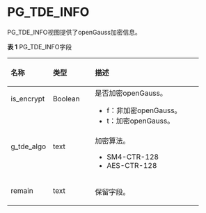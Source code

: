 # PG\_TDE\_INFO<a name="ZH-CN_TOPIC_0289900902"></a>

PG\_TDE\_INFO视图提供了openGauss加密信息。

**表 1**  PG\_TDE\_INFO字段

<a name="zh-cn_topic_0283137258_zh-cn_topic_0237122468_zh-cn_topic_0059777983_tcf4f06338e1242d89d473047c28bd460"></a>
<table><thead align="left"><tr id="zh-cn_topic_0283137258_zh-cn_topic_0237122468_zh-cn_topic_0059777983_r1994be88a8464513bee8c34bc1a9d2cd"><th class="cellrowborder" valign="top" width="22%" id="mcps1.2.4.1.1"><p id="zh-cn_topic_0283137258_zh-cn_topic_0237122468_zh-cn_topic_0059777983_a4f56c371ba0b479c8d9abc06b7889ff1"><a name="zh-cn_topic_0283137258_zh-cn_topic_0237122468_zh-cn_topic_0059777983_a4f56c371ba0b479c8d9abc06b7889ff1"></a><a name="zh-cn_topic_0283137258_zh-cn_topic_0237122468_zh-cn_topic_0059777983_a4f56c371ba0b479c8d9abc06b7889ff1"></a>名称</p>
</th>
<th class="cellrowborder" valign="top" width="21.95%" id="mcps1.2.4.1.2"><p id="zh-cn_topic_0283137258_zh-cn_topic_0237122468_zh-cn_topic_0059777983_a4be5ab9893ba4d419c310897c5305c3d"><a name="zh-cn_topic_0283137258_zh-cn_topic_0237122468_zh-cn_topic_0059777983_a4be5ab9893ba4d419c310897c5305c3d"></a><a name="zh-cn_topic_0283137258_zh-cn_topic_0237122468_zh-cn_topic_0059777983_a4be5ab9893ba4d419c310897c5305c3d"></a>类型</p>
</th>
<th class="cellrowborder" valign="top" width="56.05%" id="mcps1.2.4.1.3"><p id="zh-cn_topic_0283137258_zh-cn_topic_0237122468_zh-cn_topic_0059777983_a23e2837a44c843bda5933fac2028ab8d"><a name="zh-cn_topic_0283137258_zh-cn_topic_0237122468_zh-cn_topic_0059777983_a23e2837a44c843bda5933fac2028ab8d"></a><a name="zh-cn_topic_0283137258_zh-cn_topic_0237122468_zh-cn_topic_0059777983_a23e2837a44c843bda5933fac2028ab8d"></a>描述</p>
</th>
</tr>
</thead>
<tbody><tr id="zh-cn_topic_0283137258_zh-cn_topic_0237122468_zh-cn_topic_0059777983_ra48b484d5a614c6fb531cf60fda21256"><td class="cellrowborder" valign="top" width="22%" headers="mcps1.2.4.1.1 "><p id="zh-cn_topic_0283137258_zh-cn_topic_0237122468_p17268211111214"><a name="zh-cn_topic_0283137258_zh-cn_topic_0237122468_p17268211111214"></a><a name="zh-cn_topic_0283137258_zh-cn_topic_0237122468_p17268211111214"></a>is_encrypt</p>
</td>
<td class="cellrowborder" valign="top" width="21.95%" headers="mcps1.2.4.1.2 "><p id="zh-cn_topic_0283137258_zh-cn_topic_0237122468_zh-cn_topic_0059777983_a5be346f6079d40a3a8752bb3b57c8a9a"><a name="zh-cn_topic_0283137258_zh-cn_topic_0237122468_zh-cn_topic_0059777983_a5be346f6079d40a3a8752bb3b57c8a9a"></a><a name="zh-cn_topic_0283137258_zh-cn_topic_0237122468_zh-cn_topic_0059777983_a5be346f6079d40a3a8752bb3b57c8a9a"></a>Boolean</p>
</td>
<td class="cellrowborder" valign="top" width="56.05%" headers="mcps1.2.4.1.3 "><div class="p" id="zh-cn_topic_0283137258_zh-cn_topic_0237122468_p59817523229"><a name="zh-cn_topic_0283137258_zh-cn_topic_0237122468_p59817523229"></a><a name="zh-cn_topic_0283137258_zh-cn_topic_0237122468_p59817523229"></a>是否加密<span id="text9583451218"><a name="text9583451218"></a><a name="text9583451218"></a>openGauss</span>。<a name="zh-cn_topic_0283137258_zh-cn_topic_0237122468_ul029852152319"></a><a name="zh-cn_topic_0283137258_zh-cn_topic_0237122468_ul029852152319"></a><ul id="zh-cn_topic_0283137258_zh-cn_topic_0237122468_ul029852152319"><li>f：非加密<span id="text688513105220"><a name="text688513105220"></a><a name="text688513105220"></a>openGauss</span>。</li><li>t：加密<span id="text153471415824"><a name="text153471415824"></a><a name="text153471415824"></a>openGauss</span>。</li></ul>
</div>
</td>
</tr>
<tr id="zh-cn_topic_0283137258_zh-cn_topic_0237122468_zh-cn_topic_0059777983_r5388d3e95ce84717a74f9ff5221e7ee3"><td class="cellrowborder" valign="top" width="22%" headers="mcps1.2.4.1.1 "><p id="zh-cn_topic_0283137258_zh-cn_topic_0237122468_zh-cn_topic_0059777983_a756ea51c17084ed880f71479e73d115d"><a name="zh-cn_topic_0283137258_zh-cn_topic_0237122468_zh-cn_topic_0059777983_a756ea51c17084ed880f71479e73d115d"></a><a name="zh-cn_topic_0283137258_zh-cn_topic_0237122468_zh-cn_topic_0059777983_a756ea51c17084ed880f71479e73d115d"></a>g_tde_algo</p>
</td>
<td class="cellrowborder" valign="top" width="21.95%" headers="mcps1.2.4.1.2 "><p id="zh-cn_topic_0283137258_zh-cn_topic_0237122468_zh-cn_topic_0059777983_a582a0cdec211439eb537138f5ca9008c"><a name="zh-cn_topic_0283137258_zh-cn_topic_0237122468_zh-cn_topic_0059777983_a582a0cdec211439eb537138f5ca9008c"></a><a name="zh-cn_topic_0283137258_zh-cn_topic_0237122468_zh-cn_topic_0059777983_a582a0cdec211439eb537138f5ca9008c"></a>text</p>
</td>
<td class="cellrowborder" valign="top" width="56.05%" headers="mcps1.2.4.1.3 "><div class="p" id="zh-cn_topic_0283137258_zh-cn_topic_0237122468_p0171183942310"><a name="zh-cn_topic_0283137258_zh-cn_topic_0237122468_p0171183942310"></a><a name="zh-cn_topic_0283137258_zh-cn_topic_0237122468_p0171183942310"></a>加密算法。<a name="zh-cn_topic_0283137258_zh-cn_topic_0237122468_ul5602184782317"></a><a name="zh-cn_topic_0283137258_zh-cn_topic_0237122468_ul5602184782317"></a><ul id="zh-cn_topic_0283137258_zh-cn_topic_0237122468_ul5602184782317"><li>SM4-CTR-128</li><li>AES-CTR-128</li></ul>
</div>
</td>
</tr>
<tr id="zh-cn_topic_0283137258_zh-cn_topic_0237122468_zh-cn_topic_0059777983_r102c01cda32c4647b2ec145fad7d9cd2"><td class="cellrowborder" valign="top" width="22%" headers="mcps1.2.4.1.1 "><p id="zh-cn_topic_0283137258_zh-cn_topic_0237122468_zh-cn_topic_0059777983_a440ce034e2f74087b74248fb9a94009c"><a name="zh-cn_topic_0283137258_zh-cn_topic_0237122468_zh-cn_topic_0059777983_a440ce034e2f74087b74248fb9a94009c"></a><a name="zh-cn_topic_0283137258_zh-cn_topic_0237122468_zh-cn_topic_0059777983_a440ce034e2f74087b74248fb9a94009c"></a>remain</p>
</td>
<td class="cellrowborder" valign="top" width="21.95%" headers="mcps1.2.4.1.2 "><p id="zh-cn_topic_0283137258_zh-cn_topic_0237122468_zh-cn_topic_0059777983_a0b303eb94b254a6aabded59d15e729db"><a name="zh-cn_topic_0283137258_zh-cn_topic_0237122468_zh-cn_topic_0059777983_a0b303eb94b254a6aabded59d15e729db"></a><a name="zh-cn_topic_0283137258_zh-cn_topic_0237122468_zh-cn_topic_0059777983_a0b303eb94b254a6aabded59d15e729db"></a>text</p>
</td>
<td class="cellrowborder" valign="top" width="56.05%" headers="mcps1.2.4.1.3 "><p id="zh-cn_topic_0283137258_zh-cn_topic_0237122468_zh-cn_topic_0059777983_a70863f4a06d94c9588306776d02fe514"><a name="zh-cn_topic_0283137258_zh-cn_topic_0237122468_zh-cn_topic_0059777983_a70863f4a06d94c9588306776d02fe514"></a><a name="zh-cn_topic_0283137258_zh-cn_topic_0237122468_zh-cn_topic_0059777983_a70863f4a06d94c9588306776d02fe514"></a>保留字段。</p>
</td>
</tr>
</tbody>
</table>

